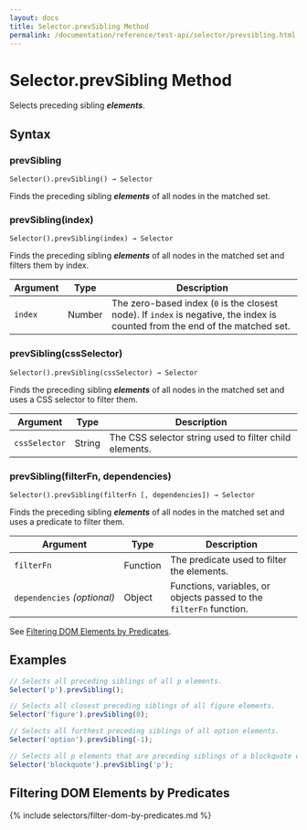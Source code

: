 ```yaml
---
layout: docs
title: Selector.prevSibling Method
permalink: /documentation/reference/test-api/selector/prevsibling.html
---
```

# Selector.prevSibling Method

Selects preceding sibling ***elements***.

## Syntax

### prevSibling

```text
Selector().prevSibling() → Selector
```

Finds the preceding sibling ***elements*** of all nodes in the matched set.

### prevSibling(index)

```text
Selector().prevSibling(index) → Selector
```

Finds the preceding sibling ***elements*** of all nodes in the matched set and filters them by index.

Argument | Type   | Description
-------- | ------ | --------------
`index`  | Number | The zero-based index (`0` is the closest node). If `index` is negative, the index is counted from the end of the matched set.

### prevSibling(cssSelector)

```text
Selector().prevSibling(cssSelector) → Selector
```

Finds the preceding sibling ***elements*** of all nodes in the matched set and uses a CSS selector to filter them.

Argument      | Type   | Description
------------- | ------ | --------------
`cssSelector` | String | The CSS selector string used to filter child elements.

### prevSibling(filterFn, dependencies)

```text
Selector().prevSibling(filterFn [, dependencies]) → Selector
```

Finds the preceding sibling ***elements*** of all nodes in the matched set and uses a predicate to filter them.

Argument                         | Type     | Description
-------------------------------- | -------- | --------------
`filterFn`                       | Function | The predicate used to filter the elements.
`dependencies`&#160;*(optional)* | Object   | Functions, variables, or objects passed to the `filterFn` function.

See [Filtering DOM Elements by Predicates](#filtering-dom-elements-by-predicates).

## Examples

```js
// Selects all preceding siblings of all p elements.
Selector('p').prevSibling();

// Selects all closest preceding siblings of all figure elements.
Selector('figure').prevSibling(0);

// Selects all furthest preceding siblings of all option elements.
Selector('option').prevSibling(-1);

// Selects all p elements that are preceding siblings of a blockquote element.
Selector('blockquote').prevSibling('p');
```

## Filtering DOM Elements by Predicates

{% include selectors/filter-dom-by-predicates.md %}

